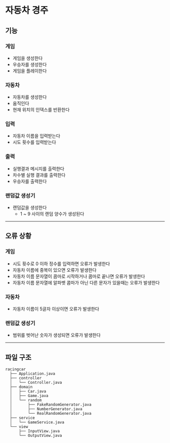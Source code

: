 # 자동차 경주

## 기능

### 게임

- 게임을 생성한다
- 우승자를 생성한다
- 게임을 플레이한다

### 자동차

- 자동차를 생성한다
- 움직인다
- 현재 위치의 인덱스를 반환한다

### 입력

- 자동차 이름을 입력받는다
- 시도 횟수를 입력받는다

### 출력

- 실행결과 메시지를 출력한다
- 차수별 실행 결과를 출력한다
- 우승자를 출력한다

### 랜덤값 생성기

- 랜덤값을 생성한다
    - 1 ~ 9 사이의 랜덤 양수가 생성된다

---

## 오류 상황

### 게임

- 시도 횟수로 0 이하 정수를 입력하면 오류가 발생한다
- 자동차 이름에 중복이 있으면 오류가 발생한다
- 자동차 이름 문자열이 콤마로 시작하거나 콤마로 끝나면 오류가 발생한다
- 자동차 이름 문자열에 알파벳 콤마가 아닌 다른 문자가 있을때는 오류가 발생한다

### 자동차

- 자동차 이름이 5글자 이상이면 오류가 발생한다

### 랜덤값 생성기

- 범위를 벗어난 숫자가 생성되면 오류가 발생한다

---

## 파일 구조

```
racingcar
  ├── Application.java
  ├── controller
  │   └── Controller.java
  ├── domain
  │   ├── Car.java
  │   ├── Game.java
  │   └── random
  │       ├── FakeRandomGenerator.java
  │       ├── NumberGenerator.java
  │       └── RealRandomGenerator.java
  ├── service
  │   └── GameService.java
  └── view
      ├── InputView.java
      └── OutputView.java
```
